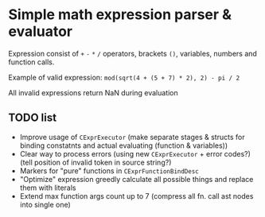 # Simple math expression parser & evaluator

Expression consist of ``+`` ``-`` ``*`` ``/`` operators, brackets ``()``, variables, numbers and function calls.

Example of valid expression: ``mod(sqrt(4 + (5 + 7) * 2), 2) - pi / 2``

All invalid expressions return NaN during evaluation

## TODO list

* Improve usage of ``CExprExecutor`` (make separate stages & structs for binding constatnts and actual evaluating (function & variables))
* Clear way to process errors (using new ``CExprExecutor`` + error codes?) (tell position of invalid token in source string?)
* Markers for "pure" functions in ``CExprFunctionBindDesc``
* "Optimize" expression greedly calculate all possible things and replace them with literals
* Extend max function args count up to 7 (compress all fn. call ast nodes into single one)
